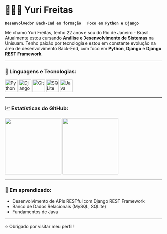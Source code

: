 # 👨🏻‍💻 Yuri Freitas

**`Desenvolvedor Back-End em formação | Foco em Python e Django`**

Me chamo Yuri Freitas, tenho 22 anos e sou do Rio de Janeiro - Brasil. Atualmente estou cursando **Análise e Desenvolvimento de Sistemas** na Unisuam. Tenho paixão por tecnologia e estou em constante evolução na área de desenvolvimento Back-End, com foco em **Python**, **Django** e **Django REST Framework**.

---

### 🚀 Linguagens e Tecnologias:

<p align="left">
    <img src="https://cdn.jsdelivr.net/gh/devicons/devicon/icons/python/python-original.svg" alt="Python" width="40" height="40"/>
    <img src="https://cdn.jsdelivr.net/gh/devicons/devicon/icons/django/django-plain.svg" alt="Django" width="40" height="40"/>
    <img src="https://cdn.jsdelivr.net/gh/devicons/devicon/icons/git/git-original.svg" alt="Git" width="40" height="40"/>
    <img src="https://cdn.jsdelivr.net/gh/devicons/devicon/icons/sqlite/sqlite-original.svg" alt="SQLite" width="40" height="40"/>
    <img src="https://cdn.jsdelivr.net/gh/devicons/devicon/icons/java/java-original.svg" alt="Java" width="40" height="40"/>
</p>

---

### 📈 Estatísticas do GitHub:

<p>
  <img 
    src="https://github-readme-stats.vercel.app/api?username=YuriFreitas1&show_icons=true&theme=tokyonight&include_all_commits=true&locale=pt-br" 
    height="180"
  />
  <img 
    src="https://github-readme-stats.vercel.app/api/top-langs/?username=YuriFreitas1&theme=tokyonight&layout=compact&langs_count=8&locale=pt-br" 
    height="180"
  />
</p>



---

### 🎯 Em aprendizado:

- Desenvolvimento de APIs RESTful com Django REST Framework
- Banco de Dados Relacionais (MySQL, SQLite)
- Fundamentos de Java

---

⭐ Obrigado por visitar meu perfil!  
